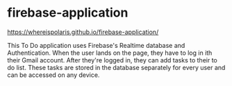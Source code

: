 # firebase-application

https://whereispolaris.github.io/firebase-application/

This To Do application uses Firebase's Realtime database and Authentication. When the user lands on the page, they have to log in ith their Gmail account. After they're logged in, they can add tasks to their to do list. These tasks are stored in the database separately for every user and can be accessed on any device. 
